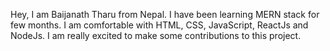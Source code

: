 Hey, I am Baijanath Tharu from Nepal. I have been learning MERN stack for few months. I am comfortable with HTML, CSS, JavaScript, ReactJs and NodeJs. I am really excited to make some contributions to this project.

